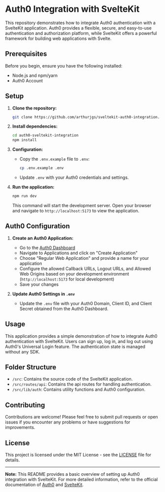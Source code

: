# Auth0 Integration with SvelteKit

This repository demonstrates how to integrate Auth0 authentication with a SvelteKit application. Auth0 provides a flexible, secure, and easy-to-use authentication and authorization platform, while SvelteKit offers a powerful framework for building web applications with Svelte.

## Prerequisites

Before you begin, ensure you have the following installed:

- Node.js and npm/yarn
- Auth0 Account

## Setup

1. **Clone the repository:**

   ```bash
   git clone https://github.com/arthurjgs/sveltekit-auth0-integration.git
   ```

2. **Install dependencies:**

   ```bash
   cd auth0-sveltekit-integration
   npm install
   ```

3. **Configuration:**

   - Copy the `.env.example` file to `.env`:

     ```bash
     cp .env.example .env
     ```

   - Update `.env` with your Auth0 credentials and settings.

4. **Run the application:**

   ```bash
   npm run dev
   ```

   This command will start the development server. Open your browser and navigate to `http://localhost:5173` to view the application.

## Auth0 Configuration

1. **Create an Auth0 Application:**

   - Go to the [Auth0 Dashboard](https://manage.auth0.com/dashboard)
   - Navigate to Applications and click on "Create Application"
   - Choose "Regular Web Application" and provide a name for your application
   - Configure the allowed Callback URLs, Logout URLs, and Allowed Web Origins based on your development environment (`http://localhost:5173` for local development)
   - Save your changes

2. **Update Auth0 Settings in `.env`**

   - Update the `.env` file with your Auth0 Domain, Client ID, and Client Secret obtained from the Auth0 Dashboard.

## Usage

This application provides a simple demonstration of how to integrate Auth0 authentication with SvelteKit. Users can sign up, log in, and log out using Auth0's Universal Login feature. The authentication state is managed without any SDK.

## Folder Structure

- `/src`: Contains the source code of the SvelteKit application.
- `/src/routes/api`: Contains the api routes for handling authentication.
- `/src/lib/auth`: Contains utility functions and Auth0 configuration.

## Contributing

Contributions are welcome! Please feel free to submit pull requests or open issues if you encounter any problems or have suggestions for improvements.

## License

This project is licensed under the MIT License - see the [LICENSE](LICENSE) file for details.

---

**Note:** This README provides a basic overview of setting up Auth0 integration with SvelteKit. For more detailed information, refer to the official documentation of [Auth0](https://auth0.com/docs/) and [SvelteKit](https://kit.svelte.dev/docs).